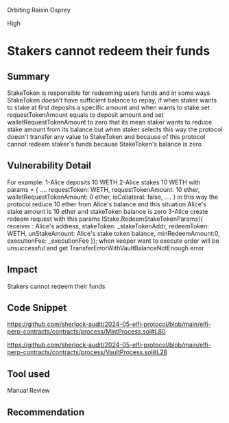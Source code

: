 Orbiting Raisin Osprey

High

# Stakers cannot redeem their funds

## Summary
StakeToken is responsible for redeeming users funds and in some ways StakeToken doesn't have sufficient balance to repay, if when staker wants to stake at first deposits a specific amount and when wants to stake set requestTokenAmount equals to deposit amount and set walletRequestTokenAmount to zero that its mean staker wants to reduce stake amount from its balance but when staker selects this way the protocol doesn't transfer any value to StakeToken and because of this protocol cannot redeem staker's funds because StakeToken's balance is zero
## Vulnerability Detail
For example:
1-Alice deposits 10 WETH 
2-Alice stakes 10 WETH with params = {
                ....
                requestToken: WETH,
                requestTokenAmount: 10 ether,
                walletRequestTokenAmount: 0 ether,
                isCollateral: false,
               ....
}
in this way the protocol reduce 10 ether from Alice's balance
and this situation Alice's stake amount is 10 ether and stakeToken balance is zero
3-Alice create redeem request with this params 
IStake.RedeemStakeTokenParams({
            receiver : Alice's address,
            stakeToken: _stakeTokenAddr,
            redeemToken: WETH,
            unStakeAmount: Alice's stake token balance,
            minRedeemAmount:0,
            executionFee: _executionFee
        });
when keeper want to execute order will be unsuccessful and get TransferErrorWithVaultBalanceNotEnough error

## Impact
Stakers cannot redeem their funds 

## Code Snippet
https://github.com/sherlock-audit/2024-05-elfi-protocol/blob/main/elfi-perp-contracts/contracts/process/MintProcess.sol#L80

https://github.com/sherlock-audit/2024-05-elfi-protocol/blob/main/elfi-perp-contracts/contracts/process/VaultProcess.sol#L28

## Tool used

Manual Review

## Recommendation
